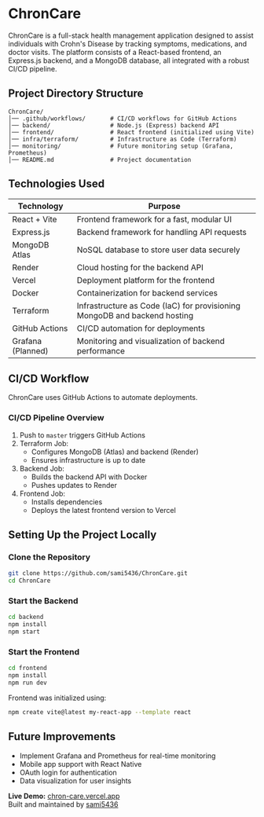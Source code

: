 # ChronCare

ChronCare is a full-stack health management application designed to assist individuals with Crohn's Disease by tracking symptoms, medications, and doctor visits. The platform consists of a React-based frontend, an Express.js backend, and a MongoDB database, all integrated with a robust CI/CD pipeline.

## Project Directory Structure

```
ChronCare/
│── .github/workflows/       # CI/CD workflows for GitHub Actions
│── backend/                 # Node.js (Express) backend API
│── frontend/                # React frontend (initialized using Vite)
│── infra/terraform/         # Infrastructure as Code (Terraform)
│── monitoring/              # Future monitoring setup (Grafana, Prometheus)
│── README.md                # Project documentation
```

## Technologies Used

| Technology       | Purpose                                         |
|-----------------|-------------------------------------------------|
| React + Vite    | Frontend framework for a fast, modular UI      |
| Express.js      | Backend framework for handling API requests    |
| MongoDB Atlas   | NoSQL database to store user data securely     |
| Render          | Cloud hosting for the backend API              |
| Vercel          | Deployment platform for the frontend           |
| Docker          | Containerization for backend services          |
| Terraform       | Infrastructure as Code (IaC) for provisioning MongoDB and backend hosting |
| GitHub Actions  | CI/CD automation for deployments               |
| Grafana (Planned) | Monitoring and visualization of backend performance |

## CI/CD Workflow

ChronCare uses GitHub Actions to automate deployments.

### CI/CD Pipeline Overview

1. Push to `master` triggers GitHub Actions
2. Terraform Job:
   - Configures MongoDB (Atlas) and backend (Render)
   - Ensures infrastructure is up to date
3. Backend Job:
   - Builds the backend API with Docker
   - Pushes updates to Render
4. Frontend Job:
   - Installs dependencies
   - Deploys the latest frontend version to Vercel

## Setting Up the Project Locally

### Clone the Repository

```sh
git clone https://github.com/sami5436/ChronCare.git
cd ChronCare
```

### Start the Backend

```sh
cd backend
npm install
npm start
```

### Start the Frontend

```sh
cd frontend
npm install
npm run dev
```

Frontend was initialized using:

```sh
npm create vite@latest my-react-app --template react
```

## Future Improvements

- Implement Grafana and Prometheus for real-time monitoring
- Mobile app support with React Native
- OAuth login for authentication
- Data visualization for user insights


**Live Demo:** [chron-care.vercel.app](https://chron-care.vercel.app)  
Built and maintained by [sami5436](https://github.com/sami5436/)

